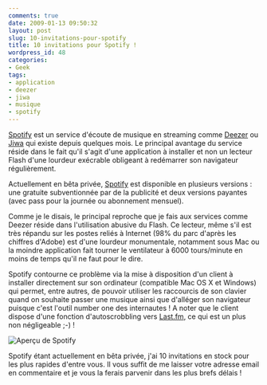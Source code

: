 ```yaml
---
comments: true
date: 2009-01-13 09:50:32
layout: post
slug: 10-invitations-pour-spotify
title: 10 invitations pour Spotify !
wordpress_id: 48
categories:
- Geek
tags:
- application
- deezer
- jiwa
- musique
- spotify
---
```


[Spotify](http://www.spotify.com/) est un service d'écoute de  musique en streaming comme [Deezer](http://www.deezer.com/) ou  [Jiwa](http://www.jiwa.fr/) qui existe depuis quelques mois.  Le principal avantage du service réside dans le fait qu'il s'agit d'une  application à installer et non un lecteur Flash d'une lourdeur exécrable  obligeant à redémarrer son navigateur régulièrement.

Actuellement  en bêta privée, [Spotify](http://www.spotify.com/) est  disponible en plusieurs versions : une gratuite subventionnée par de la  publicité et deux versions payantes (avec pass pour la journée ou  abonnement mensuel).

Comme je le disais, le principal reproche que  je fais aux services comme Deezer réside dans l'utilisation abusive du  Flash. Ce lecteur, même s'il est très répandu sur les postes reliés à  Internet (98% du parc d'après les chiffres d'Adobe) est d'une lourdeur  monumentale, notamment sous Mac ou la moindre application fait tourner  le ventilateur à 6000 tours/minute en moins de temps qu'il ne faut pour  le dire.

Spotify contourne ce problème via la mise à disposition  d'un client à installer directement sur son ordinateur (compatible Mac  OS X et Windows) qui permet, entre autres, de pouvoir utiliser les  raccourcis de son clavier quand on souhaite passer une musique ainsi que  d'alléger son navigateur puisque c'est l'outil number one des  internautes ! A noter que le client dispose d'une fonction  d'autoscrobbling vers [Last.fm](http://www.lastfm.fr/), ce qui  est un plus non négligeable ;-) !

![Aperçu de Spotify](http://www.vincentlemaire.com/wp-content/uploads/2009/11/spotify.png)

Spotify étant actuellement en bêta privée, j'ai 10 invitations en  stock pour les plus rapides d'entre vous. Il vous suffit de me laisser  votre adresse email en commentaire et je vous la ferais parvenir dans  les plus brefs délais !
